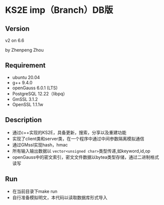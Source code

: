 # KS2E imp（Branch）DB版

## Version

v2 on 6.6

by Zhenpeng Zhou

## Requirement

* ubuntu 20.04
* g++ 9.4.0 
* openGauss 6.0.1 (LTS)
* PostgreSQL 12.22（libpq）
* GmSSL 3.1.2
* OpenSSL 1.1.1w

## **Description**

- 通过c++实现的KS2E，具备更新，搜索，分享以及重建功能
- 实现了client类和server类，在一个程序中通过中间参数隔离模拟通信
- 通过GMssl实现hash，hmac
- 所有输入输出数据以 `vector<unsigned char>`类型传递,如keyword,id,op
- openGauss中的密文索引，密文文件数据以bytea类型存储，通过二进制格式读写

## Run

* 在当前目录下make run
* 自行准备模拟明文，本代码以读取数据库形式导入
